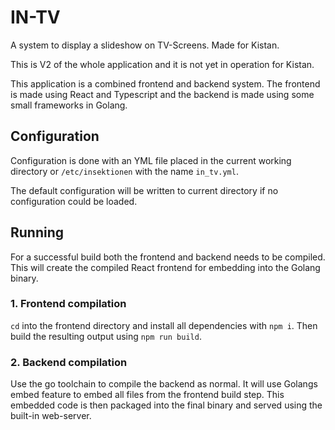# IN-TV

A system to display a slideshow on TV-Screens. Made for Kistan.

This is V2 of the whole application and it is not yet in operation for Kistan.

This application is a combined frontend and backend system. The frontend is made using React and Typescript and the
backend is made using some small frameworks in Golang.

## Configuration

Configuration is done with an YML file placed in the current working directory or `/etc/insektionen` with the
name `in_tv.yml`.

The default configuration will be written to current directory if no configuration could be loaded.

## Running

For a successful build both the frontend and backend needs to be compiled. This will create the compiled React frontend
for embedding into the Golang binary.

### 1. Frontend compilation

`cd` into the frontend directory and install all dependencies with `npm i`. Then build the resulting output
using `npm run build`.

### 2. Backend compilation

Use the go toolchain to compile the backend as normal. It will use Golangs embed feature to embed all files from the
frontend build step. This embedded code is then packaged into the final binary and served using the built-in web-server.
